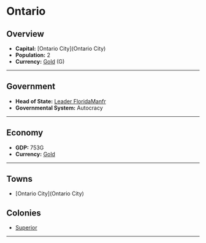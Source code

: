 # Ontario

## Overview

- **Capital:** [Ontario City](Ontario City)
- **Population:** 2
- **Currency:** [Gold](Gold) (G)

---

## Government

- **Head of State:** [Leader FloridaManfr](FloridaManfr)
- **Governmental System:** Autocracy

---

## Economy

- **GDP:** <!-- GDP -->753G<!-- GDP -->
- **Currency:** [Gold](Gold)

---

## Towns

- [Ontario City](Ontario City)

## Colonies

- [Superior](Superior)

---